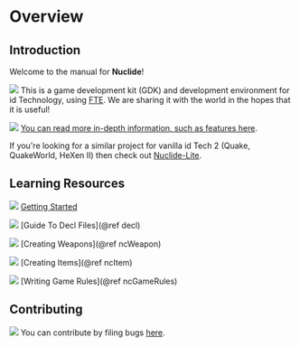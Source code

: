 # Overview

## Introduction

Welcome to the manual for **Nuclide**!

![](brick.png) This is a game development kit (GDK) and development environment for id Technology, using [FTE](https://www.fteqw.org/).
We are sharing it with the world in the hopes that it is useful!

![](book.png) [You can read more in-depth information, such as features here](About.md).

If you're looking for a similar project for vanilla id Tech 2 (Quake, QuakeWorld, HeXen II) then check out [Nuclide-Lite](https://code.idtech.space/vera/nuclide-lite).

## Learning Resources

![](hourglass.png) [Getting Started](GettingStarted.md)

![](table.png) [Guide To Decl Files](@ref decl)

![](table_edit.png) [Creating Weapons](@ref ncWeapon)

![](table_edit.png) [Creating Items](@ref ncItem)

![](page_code.png) [Writing Game Rules](@ref ncGameRules)


## Contributing

![](bug.png) You can contribute by filing bugs [here](https://www.github.com/veravisions/nuclide).
